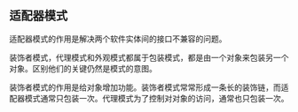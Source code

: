 ## 适配器模式

适配器模式的作用是解决两个软件实体间的接口不兼容的问题。

装饰者模式，代理模式和外观模式都属于包装模式，都是由一个对象来包装另一个对象。区别他们的关键仍然是模式的意图。

装饰者模式的作用是给对象增加功能。装饰者模式常常形成一条长的装饰链，而适配器模式通常只包装一次。代理模式为了控制对对象的访问，通常也只包装一次。
